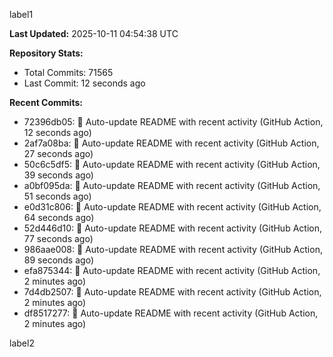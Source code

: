 
label1 
<!-- ACTIVITY_START -->
**Last Updated:** 2025-10-11 04:54:38 UTC

**Repository Stats:**
- Total Commits: 71565
- Last Commit: 12 seconds ago

**Recent Commits:**
- 72396db05: 🤖 Auto-update README with recent activity (GitHub Action, 12 seconds ago)
- 2af7a08ba: 🤖 Auto-update README with recent activity (GitHub Action, 27 seconds ago)
- 50c6c5df5: 🤖 Auto-update README with recent activity (GitHub Action, 39 seconds ago)
- a0bf095da: 🤖 Auto-update README with recent activity (GitHub Action, 51 seconds ago)
- e0d31c806: 🤖 Auto-update README with recent activity (GitHub Action, 64 seconds ago)
- 52d446d10: 🤖 Auto-update README with recent activity (GitHub Action, 77 seconds ago)
- 986aae008: 🤖 Auto-update README with recent activity (GitHub Action, 89 seconds ago)
- efa875344: 🤖 Auto-update README with recent activity (GitHub Action, 2 minutes ago)
- 7d4db2507: 🤖 Auto-update README with recent activity (GitHub Action, 2 minutes ago)
- df8517277: 🤖 Auto-update README with recent activity (GitHub Action, 2 minutes ago)
<!-- ACTIVITY_END -->

label2
